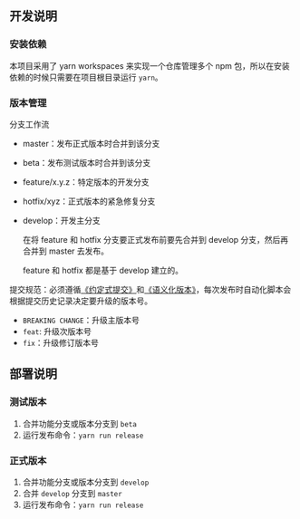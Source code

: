 ## 开发说明

### 安装依赖

本项目采用了 yarn workspaces 来实现一个仓库管理多个 npm 包，所以在安装依赖的时候只需要在项目根目录运行 `yarn`。

### 版本管理

分支工作流

- master：发布正式版本时合并到该分支
- beta：发布测试版本时合并到该分支
- feature/x.y.z：特定版本的开发分支
- hotfix/xyz：正式版本的紧急修复分支
- develop：开发主分支

    在将 feature 和 hotfix 分支要正式发布前要先合并到 develop 分支，然后再合并到 master 去发布。

    feature 和 hotfix 都是基于 develop 建立的。

提交规范：必须遵循[《约定式提交》](https://www.conventionalcommits.org/zh-hans/)和[《语义化版本》](https://semver.org/lang/zh-CN/)，每次发布时自动化脚本会根据提交历史记录决定要升级的版本号。

- `BREAKING CHANGE`：升级主版本号
- `feat`: 升级次版本号
- `fix`：升级修订版本号

## 部署说明

### 测试版本

1. 合并功能分支或版本分支到 `beta`
2. 运行发布命令：`yarn run release`

### 正式版本

1. 合并功能分支或版本分支到 `develop`
2. 合并 `develop` 分支到 `master`
3. 运行发布命令：`yarn run release`
